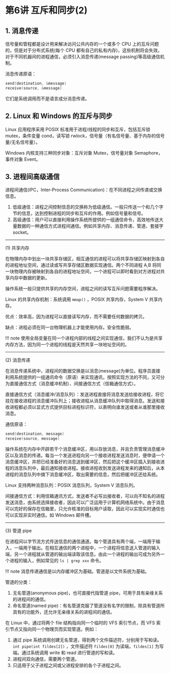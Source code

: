 # 第6讲 互斥和同步(2)

## 1. 消息传递

信号量和管程都是设计用来解决访问公共内存的一个或多个 CPU 上的互斥问题的，但是对于分布式系统(每个 CPU 都有自己的私有内存)，这些机制将会失效。对于不同机器间的进程通信，必须引入消息传递(message passing)等高级通信机制。

消息传递原语：

```c
send(destination, &message)
receive(source, &message)
```

它们是系统调用而不是语言成分消息传递。

## 2. Linux 和 Windows 的互斥与同步

Linux 应用程序采用 POSIX 标准用于进程/线程的同步和互斥，包括互斥锁 mutex，条件变量 cond，读写锁 rwlock，信号量（有名信号量、基于内存的信号量/无名信号量）。

Windows 内核支持三种同步对象：互斥对象 Mutex，信号量对象 Semaphore，事件对象 Event。

## 3. 进程间高级通信

进程间通信(IPC，Inter-Process Communication)：在不同进程之间传递或交换信息。

1. 低级通信：进程之间控制信息的交换称为低级通信。一般只传送一个和几个字节的信息，达到控制进程的同步和互斥的作用。例如信号量和信号。
2. 高级通信：用户可以直接利用操作系统所提供的一组通信命令，高效地传送大量数据的一种通信方式进程间通信。例如共享内存、消息传递、管道、套接字 socket。

---

(1) 共享内存

在物理内存中划出一块共享存储区，相互通信的进程可以将共享存储区映射到各自的进程地址空间，通过读或写共享存储区数据实现通信。两个不同进程 A,B 将同一块物理内存被映射到各自的进程地址空间，一个进程可以即时看到对方进程对共享内存中数据的更新。

操作系统一般只提供共享的内存空间，进程之间的读写互斥问题需要程序解决。

Linux 的共享内存机制：系统调用 `mmap()` ，POSIX 共享内存，System V 共享内存。

优点：效率高，因为进程可以直接读写内存，而不需要任何数据的拷贝。

缺点：进程必须在同一台物理机器上才能使用内存。安全性脆弱。

!!! note
    使用全局变量在同一个进程内部的线程之间实现通信，我们不认为是共享内存方法，因为同一个进程的线程是天然共享一块地址空间的。

---

(2) 消息传递

在消息传递系统中，进程间的数据交换是以消息(message)为单位。程序员直接利用系统提供的一组通讯命令（原语）来实现通讯，按照实现方法的不同，又可分为直接通信方式（消息缓冲机制）、间接通信方式（信箱通信方式）。

直接通信方式（消息缓冲/消息队列）：发送进程直接将消息发送给接收进程，将它挂在接收进程的消息缓冲队列上；接收进程从消息缓冲队列中取得消息。发送和接收进程都必须以显式方式提供目标进程标识符，以表明向谁发送或者从谁那里接收消息。

通信原语：

```c
send(destination, message)
receive(source, message)
```

操作系统在内存中开辟若干个消息缓冲区，用以存放消息，并且负责管理消息缓冲区以及消息的传递。每当一个发送进程向另一个接收进程发送消息时，便申请一个消息缓冲区，并把已经准备好的消息送到缓冲区，然后把这个缓冲区插入到接收进程的消息队列中，最后通知接收进程。接收进程收到发送进程发来的通知后，从本进程的消息队列中摘下消息缓冲区，取出需要的信息，然后把缓冲区还给系统。

Linux 支持两种消息队列：POSIX 消息队列，System V 消息队列。

间接通信方式：利用信箱通讯方式，发送者不必写出接收者，可以向不知名的进程发送消息，由系统选择接收者，因此可以广泛运用于计算机网络系统中。由于消息可以完好的保存在信箱里，只允许核准的目标用户读取，因此可以实现实时通信也可以实现非实时通信。如 WIndows 邮件槽。

---

(3) 管道 pipe

在进程间以字节流方式传送信息的通信通道。每个管道具有两个端，一端用于输入，一端用于输出。在相互通信的两个进程中，一个进程将信息送入管道的输入端，另一个进程就从管道的输出端读取该信息。由此一个进程的输出可成为另外一个进程的输入，例如常见的 `ls | grep xxx` 命令。

!!! note
    消息传递通信是以内存缓冲区为基础。管道是以文件系统为基础。

管道的分类：

1. 无名管道(anonymous pipe)，也可直接代指管道 pipe，可用于具有亲缘关系的进程间的通信。
2. 命名管道(named pipe)：有名管道克服了管道没有名字的限制，除具有管道所具有的功能外，还允许无亲缘关系的进程间的通信。

在 Linux 中，通过将两个 file 结构指向同一个临时的 VFS 索引节点，而 VFS 索引节点又指向同一个物理页而实现管道。例如：

1. 通过 pipe 系统调用创建无名管道，得到两个文件描述符，分别用于写和读。`int pipe(int fildes[2])` ，文件描述符 `fildes[0]` 为读端，`fildes[1]` 为写端。通过系统调用 write 和 read 进行管道的写和读。
2. 进程间双向通信，需要两个管道。
3. 只适用于父子进程之间或父进程安排的各个子进程之间。
